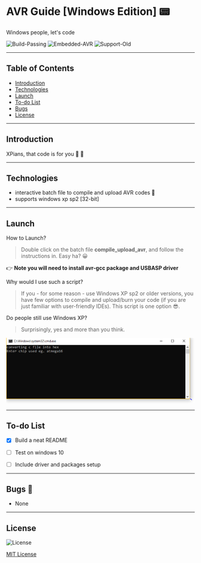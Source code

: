 
# AVR Guide **[Windows Edition]** 📟

Windows people, let's code

![Build-Passing][1] ![Embedded-AVR][2] ![Support-Old][3]

[1]: https://img.shields.io/:Windows_XP-passed-whiteGreen.svg?style=round-square
[2]: https://img.shields.io/:Embedded-AVR-yellow.svg?style=round-square
[3]: https://img.shields.io/:Support-Old-blue.svg?style=round-square

---

## Table of Contents
* [Introduction][10]
* [Technologies][11]
* [Launch][12]
* [To-do List][15]
* [Bugs][16]
* [License][17]


[10]: https://github.com/Hagar-Usama/AVR_Windows#introduction

[11]: https://github.com/Hagar-Usama/AVR_Windows#technologies

[12]: https://github.com/Hagar-Usama/AVR_Windows#launch

[13]: https://github.com/Hagar-Usama/AVR_Windows#screenshots

[15]: https://github.com/Hagar-Usama/AVR_Windows#to-do-list

[16]: https://github.com/Hagar-Usama/AVR_Windows#bugs

[17]: https://github.com/Hagar-Usama/AVR_Windows#license

---

## Introduction

XPians, that code is for you 🎉 💙

---

## Technologies

* interactive batch file to compile and upload AVR codes 🙌
* supports windows xp sp2 [32-bit]
---

## Launch

 How to Launch?
 > Double click on the batch file **compile_upload_avr**, and follow the instructions in. Easy ha? 😀

<!-- include screenshots -->

👉 **Note you will need to install avr-gcc package and USBASP driver**


Why would I use such a script?
> If you - for some reason - use Windows XP sp2 or older versions, you have few options to compile and upload/burn your code (if you are just familiar with user-friendly IDEs). This script is one option 😎.

Do people still use Windows XP?
> Surprisingly, yes and more than you think.

![img1][18]

[18]:https://github.com/Hagar-Usama/AVR_Windows/blob/master/images/C_to_hex.PNG
[19]:https://github.com/Hagar-Usama/AVR_Windows/blob/master/images/comp_upload.PNG

---



## To-do List
* [x] Build a neat README
* [ ] Test on windows 10
* [ ] Include driver and packages setup



---

## Bugs 🐞
* None

---

## License
![License](http://img.shields.io/:License-MIT-blue.svg?style=round-square)

[MIT License](https://opensource.org/licenses/MIT "MIT")
